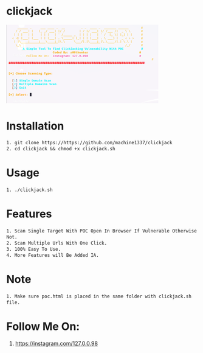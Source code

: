 # clickjack
<img src="image.png" width="400">

# Installation
    1. git clone https://https://github.com/machine1337/clickjack
    2. cd clickjack && chmod +x clickjack.sh
    
# Usage
    1. ./clickjack.sh
    
# Features
    1. Scan Single Target With POC Open In Browser If Vulnerable Otherwise Not.
    2. Scan Multiple Urls With One Click.
    3. 100% Easy To Use.
    4. More Features will Be Added IA.
    
# Note
    1. Make sure poc.html is placed in the same folder with clickjack.sh file.
    
#  Follow Me On:
  1. https://instagram.com/127.0.0.98 
 

